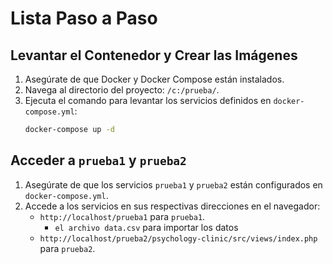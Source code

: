 # Lista Paso a Paso

## Levantar el Contenedor y Crear las Imágenes

1. Asegúrate de que Docker y Docker Compose están instalados.
2. Navega al directorio del proyecto: `/c:/prueba/`.
3. Ejecuta el comando para levantar los servicios definidos en `docker-compose.yml`:
   ```bash
   docker-compose up -d
   ```

## Acceder a `prueba1` y `prueba2`

1. Asegúrate de que los servicios `prueba1` y `prueba2` están configurados en `docker-compose.yml`.
2. Accede a los servicios en sus respectivas direcciones en el navegador:
   - `http://localhost/prueba1` para `prueba1`.
        - `el archivo data.csv` para importar los datos
   - `http://localhost/prueba2/psychology-clinic/src/views/index.php` para `prueba2`.
